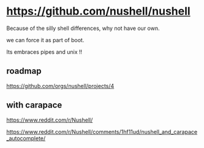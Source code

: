 # https://github.com/nushell/nushell



Because of the silly shell differences, why not have our own.

we can force it as part of boot.

Its embraces pipes and unix !!

## roadmap

https://github.com/orgs/nushell/projects/4

## with carapace

https://www.reddit.com/r/Nushell/

https://www.reddit.com/r/Nushell/comments/1hf11ud/nushell_and_carapace_autocomplete/
